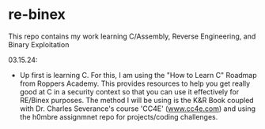 # re-binex
This repo contains my work learning C/Assembly, Reverse Engineering, and Binary Exploitation

03.15.24:
- Up first is learning C.  For this, I am using the "How to Learn C" Roadmap from Roppers Academy.  This provides resources to help you get really good at C in a security context so that you can use it effectively for RE/Binex purposes.  The method I will be using is the K&R Book coupled with Dr. Charles Severance's course 'CC4E' (www.cc4e.com) and using the h0mbre assignmnet repo for projects/coding challenges.  
